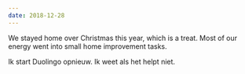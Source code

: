 ```yaml
---
date: 2018-12-28
---
```


We stayed home over Christmas this year, which is a treat. Most of our energy went into small home improvement tasks.

Ik start Duolingo opnieuw. Ik weet als het helpt niet.